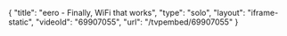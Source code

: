 {
    "title": "eero - Finally, WiFi that works",
    "type": "solo",
    "layout": "iframe-static",
    "videoId": "69907055",
    "url": "\/tvpembed\/69907055"
}